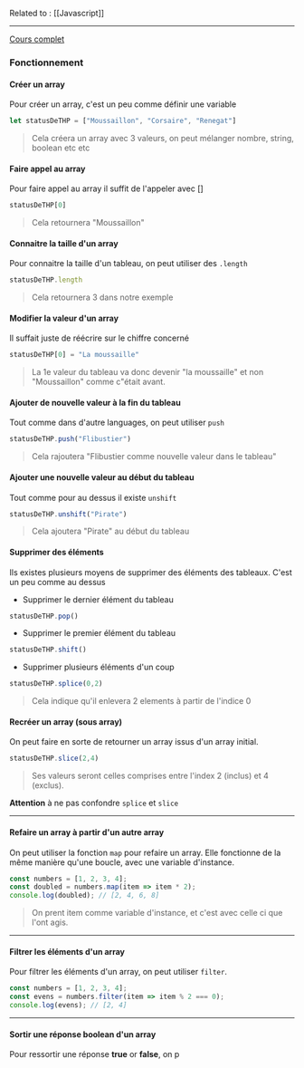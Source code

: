 Related to : [[Javascript]]

---

[Cours complet](https://developer.mozilla.org/fr/docs/Web/JavaScript/Reference/Global_Objects/Array)

### Fonctionnement



#### Créer un array

Pour créer un array, c'est un peu comme définir une variable

```js
let statusDeTHP = ["Moussaillon", "Corsaire", "Renegat"]
```
> Cela créera un array avec 3 valeurs, on peut mélanger nombre, string, boolean etc etc 


#### Faire appel au array 

Pour faire appel au array il suffit de l'appeler avec []

```js
statusDeTHP[0]
```
> Cela retournera "Moussaillon"


#### Connaitre la taille d'un array

Pour connaitre la taille d'un tableau, on peut utiliser des `.length` 

```js
statusDeTHP.length
```
> Cela retournera 3 dans notre exemple


#### Modifier la valeur d'un array

Il suffait juste de réécrire sur le chiffre concerné

```js
statusDeTHP[0] = "La moussaille"
```
> La 1e valeur du tableau va donc devenir "la moussaille" et non "Moussaillon" comme c"était avant.


#### Ajouter de nouvelle valeur à la fin du tableau

Tout comme dans d'autre languages, on peut utiliser `push`

```js
statusDeTHP.push("Flibustier")
```
> Cela rajoutera "Flibustier comme nouvelle valeur dans le tableau"

#### Ajouter une nouvelle valeur au début du tableau

Tout comme pour au dessus il existe `unshift`

```js
statusDeTHP.unshift("Pirate")
```
> Cela ajoutera "Pirate" au début du tableau

#### Supprimer des éléments

Ils existes plusieurs moyens de supprimer des éléments des tableaux. 
C'est un peu comme au dessus 

- Supprimer le dernier élément du tableau

```js
statusDeTHP.pop()
```

- Supprimer le premier élément du tableau

```js
statusDeTHP.shift()
```

- Supprimer plusieurs éléments d'un coup 

```js
statusDeTHP.splice(0,2)
```
> Cela indique qu'il enlevera 2 elements à partir de l'indice 0


#### Recréer un array (sous array)

On peut faire en sorte de retourner un array issus d'un array initial. 

```js
statusDeTHP.slice(2,4)
```
> Ses valeurs seront celles comprises entre l'index 2 (inclus) et 4 (exclus).

**Attention** à ne pas confondre `splice` et `slice`

---

#### Refaire un array à partir d'un autre array

On peut utiliser la fonction `map` pour refaire un array. Elle fonctionne de la même manière qu'une boucle, avec une variable d'instance. 


```javascript
const numbers = [1, 2, 3, 4];
const doubled = numbers.map(item => item * 2);
console.log(doubled); // [2, 4, 6, 8]
```
> On prent item comme variable d'instance, et c'est avec celle ci que l'ont agis. 

---

#### Filtrer les éléments d'un array 

Pour filtrer les éléments d'un array, on peut utiliser `filter`.

```javascript
const numbers = [1, 2, 3, 4];
const evens = numbers.filter(item => item % 2 === 0);
console.log(evens); // [2, 4]
```

--- 

#### Sortir une réponse boolean d'un array

Pour ressortir une réponse **true** or **false**, on p

